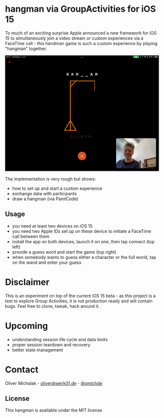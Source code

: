 # hangman via GroupActivities for iOS 15

To much of an exciting surprise Apple announced a new framework for iOS 15 to simultaneously join a video stream or custom experiences via a FaceTime call - this handman game is such a custom experience by playing "hangman" together.

![Screen](screen.png?raw=true)

The implementation is very rough but shows:

- how to set up and start a custom experience
- exchange data with participants
- draw a hangman (via PaintCode)

## Usage

- you need at least two devices on iOS 15
- you need two Apple IDs set up on these device to initiate a FaceTime call between them
- install the app on both devices, launch it on one, then tap connect (top left)
- provide a guess word and start the game (top right)
- when somebody wants to guess either a character or the full world, tap on the wand and enter your guess

# Disclaimer

This is an experiment on top of the current iOS 15 beta - as this project is a test to explore Group Activities, it is not production ready and will contain bugs. Feel free to clone, tweak, hack around it.

# Upcoming

- understanding session life cycle and data limits
- proper session teardown and recovery
- better state management

# Contact

Oliver Michalak - [oliver@werk01.de](mailto:oliver@werk01.de) - [@omichde](http://twitter.com/omichde)

## License

This hangman is available under the MIT license
